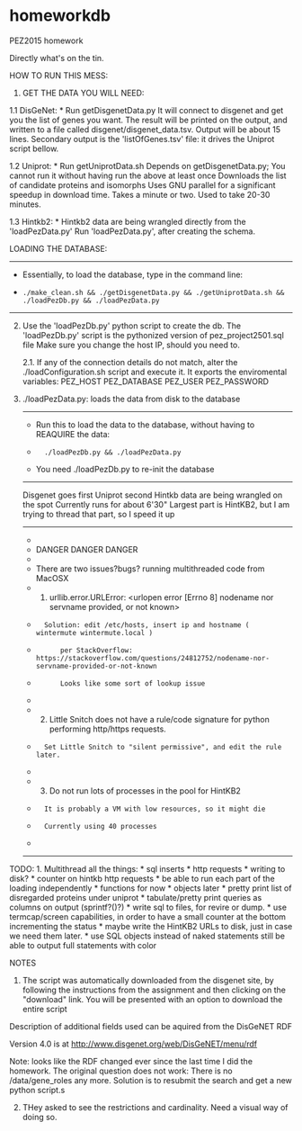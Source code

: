 # homeworkdb
PEZ2015 homework

Directly what's on the tin.

HOW TO RUN THIS MESS:

1. GET THE DATA YOU WILL NEED:

1.1 DisGeNet:
	*  Run getDisgenetData.py
		It will connect to disgenet and get you the list of genes you want. 
   		The result will be printed on the output, and written to a file called disgenet/disgenet_data.tsv. Output will be about 15 lines. 
   		Secondary output is the 'listOfGenes.tsv' file: it drives the Uniprot script bellow.

1.2 Uniprot:
 	* Run getUniprotData.sh
 		Depends on getDisgenetData.py;
 			You cannot run it without having run the above at least once
 		Downloads the list of candidate proteins and isomorphs
   		Uses GNU parallel for a significant speedup in download time.
 			Takes a minute or two.
 			Used to take 20-30 minutes.

1.3 Hintkb2:
	* Hintkb2 data are being wrangled directly from the 'loadPezData.py'
		Run 'loadPezData.py', after creating the schema.


LOADING THE DATABASE:

************************************************************************************************************
* Essentially, to load the database, type in the command line:
*     ./make_clean.sh && ./getDisgenetData.py && ./getUniprotData.sh && ./loadPezDb.py && ./loadPezData.py
************************************************************************************************************


2. Use the 'loadPezDb.py' python script to create the db. The 'loadPezDb.py' script is the pythonized version of pez_project2501.sql file
	Make sure you change the host IP, should you need to.

	2.1. If any of the connection details do not match, alter the ./loadConfiguration.sh script and execute it. 
		It exports the enviromental variables:
			PEZ_HOST
			PEZ_DATABASE
			PEZ_USER
			PEZ_PASSWORD

3. ./loadPezData.py: loads the data from disk to the database
	***********************************************************************************
	* Run this to load the data to the database, without having to REAQUIRE the data:
	* 		./loadPezDb.py && ./loadPezData.py
	* 	You need ./loadPezDb.py to re-init the database
	***********************************************************************************
	Disgenet goes first
	Uniprot second
	Hintkb data are being wrangled on the spot
		Currently runs for about 6'30" 
			Largest part is HintKB2, but I am trying to thread that part, so I speed it up


	************************************************************************************************************
	*
	* DANGER DANGER DANGER
	*
	* There are two issues?bugs? running multithreaded code from  MacOSX
	* 	1. urllib.error.URLError: <urlopen error [Errno 8] nodename nor servname provided, or not known>
	*		Solution: edit /etc/hosts, insert ip and hostname ( wintermute wintermute.local )
	*			per StackOverflow: https://stackoverflow.com/questions/24812752/nodename-nor-servname-provided-or-not-known
	* 			Looks like some sort of lookup issue
	*
	*	2. Little Snitch does not have a rule/code signature for python performing http/https requests.
	*		Set Little Snitch to "silent permissive", and edit the rule later.
	* 
	*	3. Do not run lots of processes in the pool for HintKB2
	*		It is probably a VM with low resources, so it might die
	*		Currently using 40 processes
	*
	************************************************************************************************************


TODO:
	1. Multithread all the things:
		* sql inserts 
		* http requests
		* writing to disk?
	* counter on hintkb http requests
	* be able to run each part of the loading independently
		* functions for now
			* objects later
	* pretty print list of disregarded proteins under uniprot
	* tabulate/pretty print queries as columns on output (sprintf?()?)
	* write sql to files, for revire or dump.
	* use termcap/screen capabilities, in order to have a small counter at the bottom incrementing the status
	* maybe write the HintKB2 URLs to disk, just in case we need them later.
	* use SQL objects instead of naked statements 
		still be able to output full statements with color




NOTES

1. The script was automatically downloaded from the disgenet site, by following the instructions from the assignment and then clicking on the "download" link. You will be presented with an option to download the entire script

Description of additional fields used can be aquired from the DisGeNET RDF

Version 4.0 is at http://www.disgenet.org/web/DisGeNET/menu/rdf

Note: looks like the RDF changed ever since the last time I did the homework. The original question does not work: There is no /data/gene_roles any more. Solution is to resubmit the search and get a new python script.s

2. THey asked to see the restrictions and cardinality. Need a visual way of doing so.